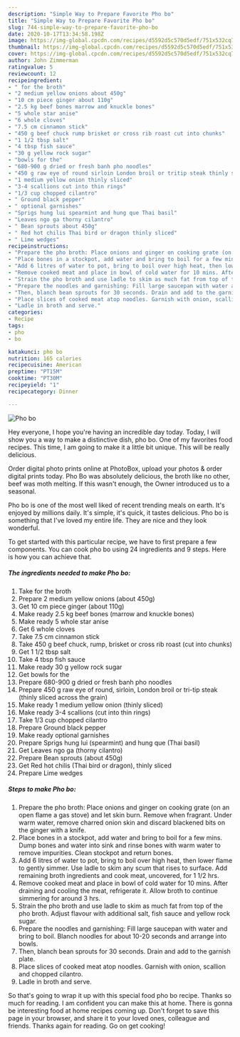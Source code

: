 ```yaml
---
description: "Simple Way to Prepare Favorite Pho bo"
title: "Simple Way to Prepare Favorite Pho bo"
slug: 744-simple-way-to-prepare-favorite-pho-bo
date: 2020-10-17T13:34:58.198Z
image: https://img-global.cpcdn.com/recipes/d5592d5c570d5edf/751x532cq70/pho-bo-recipe-main-photo.jpg
thumbnail: https://img-global.cpcdn.com/recipes/d5592d5c570d5edf/751x532cq70/pho-bo-recipe-main-photo.jpg
cover: https://img-global.cpcdn.com/recipes/d5592d5c570d5edf/751x532cq70/pho-bo-recipe-main-photo.jpg
author: John Zimmerman
ratingvalue: 5
reviewcount: 12
recipeingredient:
- " for the broth"
- "2 medium yellow onions about 450g"
- "10 cm piece ginger about 110g"
- "2.5 kg beef bones marrow and knuckle bones"
- "5 whole star anise"
- "6 whole cloves"
- "7.5 cm cinnamon stick"
- "450 g beef chuck rump brisket or cross rib roast cut into chunks"
- "1 1/2 tbsp salt"
- "4 tbsp fish sauce"
- "30 g yellow rock sugar"
- "bowls for the"
- "680-900 g dried or fresh banh pho noodles"
- "450 g raw eye of round sirloin London broil or tritip steak thinly sliced across the grain"
- "1 medium yellow onion thinly sliced"
- "3-4 scallions cut into thin rings"
- "1/3 cup chopped cilantro"
- " Ground black pepper"
- " optional garnishes"
- "Sprigs hung lui spearmint and hung que Thai basil"
- "Leaves ngo ga thorny cilantro"
- " Bean sprouts about 450g"
- " Red hot chilis Thai bird or dragon thinly sliced"
- " Lime wedges"
recipeinstructions:
- "Prepare the pho broth: Place onions and ginger on cooking grate (on an open flame a gas stove) and let skin burn. Remove when fragrant. Under warm water, remove charred onion skin and discard blackened bits on the ginger with a knife."
- "Place bones in a stockpot, add water and bring to boil for a few mins. Dump bones and water into sink and rinse bones with warm water to remove impurities. Clean stockpot and return bones."
- "Add 6 litres of water to pot, bring to boil over high heat, then lower flame to gently simmer. Use ladle to skim any scum that rises to surface. Add remaining broth ingredients and cook meat, uncovered, for 1 1/2 hrs."
- "Remove cooked meat and place in bowl of cold water for 10 mins. After draining and cooling the meat, refrigerate it. Allow broth to continue simmering for around 3 hrs."
- "Strain the pho broth and use ladle to skim as much fat from top of the pho broth. Adjust flavour with additional salt, fish sauce and yellow rock sugar."
- "Prepare the noodles and garnishing: Fill large saucepan with water and bring to boil. Blanch noodles for about 10-20 seconds and arrange into bowls."
- "Then, blanch bean sprouts for 30 seconds. Drain and add to the garnish plate."
- "Place slices of cooked meat atop noodles. Garnish with onion, scallion and chopped cilantro."
- "Ladle in broth and serve."
categories:
- Recipe
tags:
- pho
- bo

katakunci: pho bo 
nutrition: 165 calories
recipecuisine: American
preptime: "PT15M"
cooktime: "PT30M"
recipeyield: "1"
recipecategory: Dinner

---
```



![Pho bo](https://img-global.cpcdn.com/recipes/d5592d5c570d5edf/751x532cq70/pho-bo-recipe-main-photo.jpg)

Hey everyone, I hope you're having an incredible day today. Today, I will show you a way to make a distinctive dish, pho bo. One of my favorites food recipes. This time, I am going to make it a little bit unique. This will be really delicious.

Order digital photo prints online at PhotoBox, upload your photos &amp; order digital prints today. Pho Bo was absolutely delicious, the broth like no other, beef was moth melting. If this wasn&#39;t enough, the Owner introduced us to a seasonal.

Pho bo is one of the most well liked of recent trending meals on earth. It's enjoyed by millions daily. It's simple, it's quick, it tastes delicious. Pho bo is something that I've loved my entire life. They are nice and they look wonderful.


To get started with this particular recipe, we have to first prepare a few components. You can cook pho bo using 24 ingredients and 9 steps. Here is how you can achieve that.

<!--inarticleads1-->

##### The ingredients needed to make Pho bo:

1. Take  for the broth
1. Prepare 2 medium yellow onions (about 450g)
1. Get 10 cm piece ginger (about 110g)
1. Make ready 2.5 kg beef bones (marrow and knuckle bones)
1. Make ready 5 whole star anise
1. Get 6 whole cloves
1. Take 7.5 cm cinnamon stick
1. Take 450 g beef chuck, rump, brisket or cross rib roast (cut into chunks)
1. Get 1 1/2 tbsp salt
1. Take 4 tbsp fish sauce
1. Make ready 30 g yellow rock sugar
1. Get bowls for the
1. Prepare 680-900 g dried or fresh banh pho noodles
1. Prepare 450 g raw eye of round, sirloin, London broil or tri-tip steak (thinly sliced across the grain)
1. Make ready 1 medium yellow onion (thinly sliced)
1. Make ready 3-4 scallions (cut into thin rings)
1. Take 1/3 cup chopped cilantro
1. Prepare  Ground black pepper
1. Make ready  optional garnishes
1. Prepare Sprigs hung lui (spearmint) and hung que (Thai basil)
1. Get Leaves ngo ga (thorny cilantro)
1. Prepare  Bean sprouts (about 450g)
1. Get  Red hot chilis (Thai bird or dragon), thinly sliced
1. Prepare  Lime wedges




<!--inarticleads2-->

##### Steps to make Pho bo:

1. Prepare the pho broth: Place onions and ginger on cooking grate (on an open flame a gas stove) and let skin burn. Remove when fragrant. Under warm water, remove charred onion skin and discard blackened bits on the ginger with a knife.
1. Place bones in a stockpot, add water and bring to boil for a few mins. Dump bones and water into sink and rinse bones with warm water to remove impurities. Clean stockpot and return bones.
1. Add 6 litres of water to pot, bring to boil over high heat, then lower flame to gently simmer. Use ladle to skim any scum that rises to surface. Add remaining broth ingredients and cook meat, uncovered, for 1 1/2 hrs.
1. Remove cooked meat and place in bowl of cold water for 10 mins. After draining and cooling the meat, refrigerate it. Allow broth to continue simmering for around 3 hrs.
1. Strain the pho broth and use ladle to skim as much fat from top of the pho broth. Adjust flavour with additional salt, fish sauce and yellow rock sugar.
1. Prepare the noodles and garnishing: Fill large saucepan with water and bring to boil. Blanch noodles for about 10-20 seconds and arrange into bowls.
1. Then, blanch bean sprouts for 30 seconds. Drain and add to the garnish plate.
1. Place slices of cooked meat atop noodles. Garnish with onion, scallion and chopped cilantro.
1. Ladle in broth and serve.




So that's going to wrap it up with this special food pho bo recipe. Thanks so much for reading. I am confident you can make this at home. There is gonna be interesting food at home recipes coming up. Don't forget to save this page in your browser, and share it to your loved ones, colleague and friends. Thanks again for reading. Go on get cooking!
